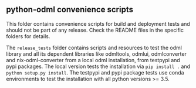## python-odml convenience scripts

This folder contains convenience scripts for build and deployment tests and should not be part of any release. Check the README files in the specific folders for details. 

The `release_tests` folder contains scripts and resources to test the odml library and all its dependent libraries like odmltools, odmlui, odmlconverter and nix-odml-converter from a local odml installation, from testpypi and pypi packages.
The local version tests the installation via `pip install .` and `python setup.py install`. The testpypi and pypi package tests use conda environments to test the installation with all python versions >= 3.5. 
